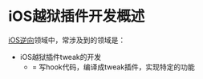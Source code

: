 # iOS越狱插件开发概述

[iOS逆向](https://book.crifan.org/books/ios_reverse_dev/website/)领域中，常涉及到的领域是：

* iOS越狱插件tweak的开发
  * = 写hook代码，编译成tweak插件，实现特定的功能

